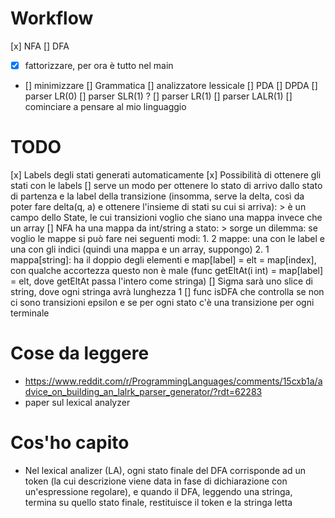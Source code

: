 # Workflow

[x] NFA
[] DFA
- [x] fattorizzare, per ora è tutto nel main
- [] minimizzare
[] Grammatica
[] analizzatore lessicale
[] PDA
[] DPDA
[] parser LR(0)
[] parser SLR(1) ?
[] parser LR(1)
[] parser LALR(1)
[] cominciare a pensare al mio linguaggio

# TODO

[x] Labels degli stati generati automaticamente
[x] Possibilità di ottenere gli stati con le labels
[] serve un modo per ottenere lo stato di arrivo dallo stato di partenza e la label della transizione (insomma, serve la delta, così da poter fare delta(q, a) e ottenere l'insieme di stati su cui si arriva):
    > è un campo dello State, le cui transizioni voglio che siano una mappa invece che un array
[] NFA ha una mappa da int/string a stato:
    > sorge un dilemma: se voglio le mappe si può fare nei seguenti modi:
    1. 2 mappe: una con le label e una con gli indici (quindi una mappa e un array, suppongo)
    2. 1 mappa[string]: ha il doppio degli elementi e map[label] = elt = map[index], con qualche accortezza questo non è male (func getEltAt(i int) = map[label] = elt, dove getEltAt passa l'intero come stringa)
[] Sigma sarà uno slice di string, dove ogni stringa avrà lunghezza 1
[] func isDFA che controlla se non ci sono transizioni epsilon e se per ogni stato c'è una transizione per ogni terminale

# Cose da leggere

- https://www.reddit.com/r/ProgrammingLanguages/comments/15cxb1a/advice_on_building_an_lalrk_parser_generator/?rdt=62283
- paper sul lexical analyzer

# Cos'ho capito

- Nel lexical analizer (LA), ogni stato finale del DFA corrisponde ad un token (la cui descrizione viene data in fase di dichiarazione con un'espressione regolare), e quando il DFA, leggendo una stringa, termina su quello stato finale, restituisce il token e la stringa letta

